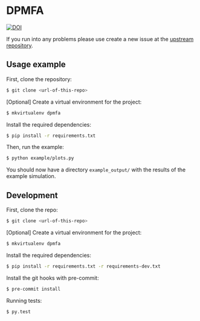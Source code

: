 # DPMFA

[![DOI](https://zenodo.org/badge/DOI/10.5281/zenodo.4059650.svg)](https://doi.org/10.5281/zenodo.4059650)

If you run into any problems please use create a new issue at the [upstream repository](https://github.com/isr-ifi/dpmfa/issues).

## Usage example

First, clone the repository:

```bash
$ git clone <url-of-this-repo>
```

[Optional] Create a virtual environment for the project:
```bash
$ mkvirtualenv dpmfa
```

Install the required dependencies:
```bash
$ pip install -r requirements.txt
```

Then, run the example:

```bash
$ python example/plots.py
```

You should now have a directory `example_output/` with the results of the
example simulation.

## Development

First, clone the repo:

```bash
$ git clone <url-of-this-repo>
```

[Optional] Create a virtual environment for the project:
```bash
$ mkvirtualenv dpmfa
```

Install the required dependencies:
```bash
$ pip install -r requirements.txt -r requirements-dev.txt
```

Install the git hooks with pre-commit:
```bash
$ pre-commit install
```

Running tests:
```bash
$ py.test
````

